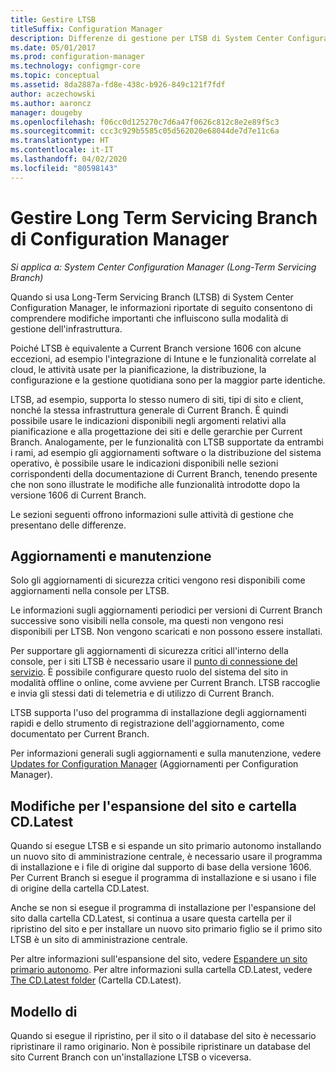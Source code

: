 ```yaml
---
title: Gestire LTSB
titleSuffix: Configuration Manager
description: Differenze di gestione per LTSB di System Center Configuration Manager.
ms.date: 05/01/2017
ms.prod: configuration-manager
ms.technology: configmgr-core
ms.topic: conceptual
ms.assetid: 8da2887a-fd8e-438c-b926-849c121f7fdf
author: aczechowski
ms.author: aaroncz
manager: dougeby
ms.openlocfilehash: f06cc0d125270c7d6a47f0626c812c8e2e89f5c3
ms.sourcegitcommit: ccc3c929b5585c05d562020e68044de7d7e11c6a
ms.translationtype: HT
ms.contentlocale: it-IT
ms.lasthandoff: 04/02/2020
ms.locfileid: "80598143"
---
```

# <a name="manage-the-long-term-servicing-branch-of-configuration-manager"></a>Gestire Long Term Servicing Branch di Configuration Manager

*Si applica a: System Center Configuration Manager (Long-Term Servicing Branch)*

Quando si usa Long-Term Servicing Branch (LTSB) di System Center Configuration Manager, le informazioni riportate di seguito consentono di comprendere modifiche importanti che influiscono sulla modalità di gestione dell'infrastruttura.

Poiché LTSB è equivalente a Current Branch versione 1606 con alcune eccezioni, ad esempio l'integrazione di Intune e le funzionalità correlate al cloud, le attività usate per la pianificazione, la distribuzione, la configurazione e la gestione quotidiana sono per la maggior parte identiche.

LTSB, ad esempio, supporta lo stesso numero di siti, tipi di sito e client, nonché la stessa infrastruttura generale di Current Branch. È quindi possibile usare le indicazioni disponibili negli argomenti relativi alla pianificazione e alla progettazione dei siti e delle gerarchie per Current Branch. Analogamente, per le funzionalità con LTSB supportate da entrambi i rami, ad esempio gli aggiornamenti software o la distribuzione del sistema operativo, è possibile usare le indicazioni disponibili nelle sezioni corrispondenti della documentazione di Current Branch, tenendo presente che non sono illustrate le modifiche alle funzionalità introdotte dopo la versione 1606 di Current Branch.

Le sezioni seguenti offrono informazioni sulle attività di gestione che presentano delle differenze.

## <a name="updates-and-servicing"></a>Aggiornamenti e manutenzione
Solo gli aggiornamenti di sicurezza critici vengono resi disponibili come aggiornamenti nella console per LTSB.  

Le informazioni sugli aggiornamenti periodici per versioni di Current Branch successive sono visibili nella console, ma questi non vengono resi disponibili per LTSB. Non vengono scaricati e non possono essere installati.

Per supportare gli aggiornamenti di sicurezza critici all'interno della console, per i siti LTSB è necessario usare il [punto di connessione del servizio](/sccm/core/servers/deploy/configure/about-the-service-connection-point). È possibile configurare questo ruolo del sistema del sito in modalità offline o online, come avviene per Current Branch. LTSB raccoglie e invia gli stessi dati di telemetria e di utilizzo di Current Branch.

LTSB supporta l'uso del programma di installazione degli aggiornamenti rapidi e dello strumento di registrazione dell'aggiornamento, come documentato per Current Branch.

Per informazioni generali sugli aggiornamenti e sulla manutenzione, vedere [Updates for Configuration Manager](/sccm/core/servers/manage/updates) (Aggiornamenti per Configuration Manager).


## <a name="changes-for-site-expansion-and-the-cdlatest-folder"></a>Modifiche per l'espansione del sito e cartella CD.Latest
Quando si esegue LTSB e si espande un sito primario autonomo installando un nuovo sito di amministrazione centrale, è necessario usare il programma di installazione e i file di origine dal supporto di base della versione 1606. Per Current Branch si esegue il programma di installazione e si usano i file di origine della cartella CD.Latest.

Anche se non si esegue il programma di installazione per l'espansione del sito dalla cartella CD.Latest, si continua a usare questa cartella per il ripristino del sito e per installare un nuovo sito primario figlio se il primo sito LTSB è un sito di amministrazione centrale.

Per altre informazioni sull'espansione del sito, vedere [Espandere un sito primario autonomo](/sccm/core/servers/deploy/install/use-the-setup-wizard-to-install-sites#bkmk_expand). Per altre informazioni sulla cartella CD.Latest, vedere [The CD.Latest folder](/sccm/core/servers/manage/the-cd.latest-folder) (Cartella CD.Latest).


## <a name="recovery"></a>Modello di
Quando si esegue il ripristino, per il sito o il database del sito è necessario ripristinare il ramo originario. Non è possibile ripristinare un database del sito Current Branch con un'installazione LTSB o viceversa.
